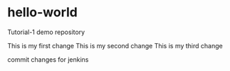 # hello-world
Tutorial-1 demo repository

This is my first change
This is my second change
This is my third change

commit changes for jenkins
